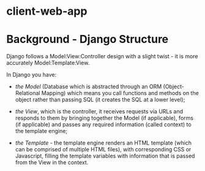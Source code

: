 # client-web-app


# Background - Django Structure
Django follows a Model:View:Controller design with a slight twist - it is more accurately Model:Template:View.  

In Django you have:
- *the Model* (Database which is abstracted through an ORM (Object-Relational Mapping) which means you call functions and methods on the object rather than passing SQL (it creates the SQL at a lower level);

- *the View*, which is the controller, it receives requests via URLs and responds to them by bringing together the Model (if applicable), forms (if applicable) and passes any required information (called context) to the template engine;

- *the Template* - the template engine renders an HTML template (which can be comprised of multiple HTML files), with corresponding CSS or Javascript, filling the template variables with information that is passed from the View in the context.

